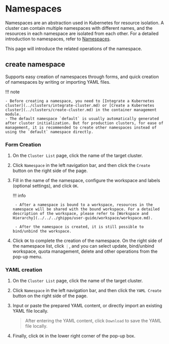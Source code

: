 # Namespaces

Namespaces are an abstraction used in Kubernetes for resource isolation. A cluster can contain multiple namespaces with different names, and the resources in each namespace are isolated from each other. For a detailed introduction to namespaces, refer to [Namespaces](https://kubernetes.io/docs/concepts/overview/working-with-objects/namespaces/).

This page will introduce the related operations of the namespace.

## create namespace

Supports easy creation of namespaces through forms, and quick creation of namespaces by writing or importing YAML files.

!!! note

    - Before creating a namespace, you need to [Integrate a Kubernetes cluster](../clusters/integrate-cluster.md) or [Create a Kubernetes cluster](../clusters/create-cluster.md) in the container management module.
    - The default namespace `default` is usually automatically generated after cluster initialization. But for production clusters, for ease of management, it is recommended to create other namespaces instead of using the `default` namespace directly.

### Form Creation

1. On the `Cluster List` page, click the name of the target cluster.

    

2. Click `Namespace` in the left navigation bar, and then click the `Create` button on the right side of the page.

    

3. Fill in the name of the namespace, configure the workspace and labels (optional settings), and click `OK`.

    !!! info

        - After a namespace is bound to a workspace, resources in the namespace will be shared with the bound workspace. For a detailed description of the workspace, please refer to [Workspace and Hierarchy](../../../ghippo/user-guide/workspace/workspace.md).

        - After the namespace is created, it is still possible to bind/unbind the workspace.

    

4. Click `OK` to complete the creation of the namespace. On the right side of the namespace list, click `⋮`, and you can select update, bind/unbind workspace, quota management, delete and other operations from the pop-up menu.

    

### YAML creation

1. On the `Cluster List` page, click the name of the target cluster.

    

2. Click `Namespace` in the left navigation bar, and then click the `YAML Create` button on the right side of the page.

    

3. Input or paste the prepared YAML content, or directly import an existing YAML file locally.

    > After entering the YAML content, click `Download` to save the YAML file locally.

    

4. Finally, click `OK` in the lower right corner of the pop-up box.